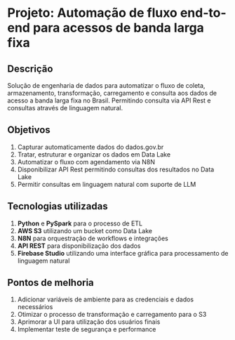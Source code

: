 # Projeto: Automação de fluxo end-to-end para acessos de banda larga fixa

## Descrição

Solução de engenharia de dados para automatizar o fluxo de coleta, armazenamento, transformação, carregamento e consulta aos dados de acesso a banda larga fixa no Brasil. Permitindo consulta via API Rest e consultas através de linguagem natural.

## Objetivos

1. Capturar automaticamente dados do dados.gov.br
2. Tratar, estruturar e organizar os dados em Data Lake
3. Automatizar o fluxo com agendamento via N8N
4. Disponibilizar API Rest permitindo consultas dos resultados no Data Lake
5. Permitir consultas em linguagem natural com suporte de LLM

## Tecnologias utilizadas

1. **Python** e **PySpark** para o processo de ETL
2. **AWS S3** utilizando um bucket como Data Lake
3. **N8N** para orquestração de workflows e integrações
4. **API REST** para disponibilização dos dados
5. **Firebase Studio** utilizando uma interface gráfica para processamento de linguagem natural

## Pontos de melhoria

1. Adicionar variáveis de ambiente para as credenciais e dados necessários
2. Otimizar o processo de transformação e carregamento para o S3
3. Aprimorar a UI para utilização dos usuários finais
4. Implementar teste de segurança e performance 
